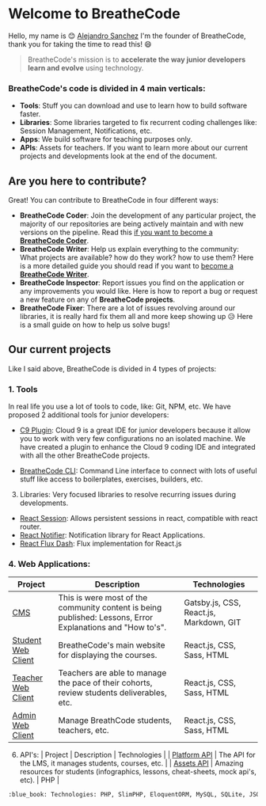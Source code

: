 # Welcome to BreatheCode

Hello, my name is :blush: [Alejandro Sanchez](https://alesanchezr.com) I'm the founder of BreatheCode, thank you for taking the time to read this!  :smile:

> BreatheCode's mission is to **accelerate the way junior developers learn and evolve** using technology.

### BreatheCode's code is divided in 4 main verticals:
- **Tools**: Stuff you can download and use to learn how to build software faster.
- **Libraries**: Some libraries targeted to fix recurrent coding challenges like: Session Management, Notifications, etc.
- **Apps**: We build software for teaching purposes only.
- **APIs**: Assets for teachers.
If you want to learn more about our current projects and developments look at the end of the document.

## Are you here to contribute?
Great! You can contribute to BreatheCode in four different ways:
- **BreatheCode Coder**: Join the development of any particular project, the majority of our repositories are being actively maintain and with new versions on the pipeline. Read this [if you want to become a **BreatheCode Coder**](#).
- **BreatheCode Writer**: Help us explain everything to the community: What projects are available? how do they work? how to use them? Here is a more detailed guide you should read if you want to [become a **BreatheCode Writer**](#).
- **BreatheCode Inspector**: Report issues you find on the application or any improvements you would like. Here is how to report a bug or request a new feature on any of **BreatheCode projects**.
- **BreatheCode Fixer**: There are a lot of issues revolving around our libraries, it is really hard fix them all and more keep showing up :disappointed_relieved: Here is a small guide on how to help us solve bugs!

## Our current projects
Like I said above, BreatheCode is divided in 4 types of projects:
### 1. Tools
In real life you use a lot of tools to code, like: Git, NPM, etc. We have proposed 2 additional tools for junior developers:
 
  - [C9 Plugin](https://github.com/breatheco-de/c9-plugin): Cloud 9 is a great IDE for junior developers because it allow you to work with very few configurations no an isolated machine. We have created a plugin to enhance the Cloud 9 coding IDE and integrated with all the other BreatheCode projects.
  
  - [BreatheCode CLI](https://github.com/breatheco-de/breathecode-cli): Command Line interface to connect with lots of useful stuff like access to boilerplates, exercises, builders, etc.

3. Libraries: Very focused libraries to resolve recurring issues during developments.
  - [React Session](https://github.com/breatheco-de/react-session): Allows persistent sessions in react, compatible with react router.
  - [React Notifier](https://github.com/breatheco-de/react-notifier): Notification library for React Applications.
  - [React Flux Dash](https://github.com/4GeeksAcademy/react-flux-dash): Flux implementation for React.js

### 4. Web Applications:

| Project 		| Description | Technologies |
| ---------- 	| -------------- | ---------------- |
| [CMS](https://github.com/breatheco-de/desktop-client) | This is were most of the community content is being published: Lessons, Error Explanations and "How to's". | Gatsby.js, CSS, React.js, Markdown, GIT |
| [Student Web Client](https://github.com/breatheco-de/desktop-client) | BreatheCode's main website for displaying the courses. | React.js, CSS, Sass, HTML |
| [Teacher Web Client](https://github.com/breatheco-de/teacher-client) | Teachers are able to manage the pace of their cohorts, review students deliverables, etc. | React.js, CSS, Sass, HTML |
 | [Admin Web Client](https://github.com/breatheco-de/admin-client) | Manage BreathCode students, teachers, etc. | React.js, CSS, Sass, HTML |

6. API's:
| Project | Description | Technologies |
| [Platform API](https://api.breatheco.de) | The API for the LMS, it manages students, courses, etc. |
| [Assets API](https://assets.breatheco.de) | Amazing resources for students (infographics, lessons, cheat-sheets, mock api's, etc). | PHP |
 ```txt
 :blue_book: Technologies: PHP, SlimPHP, EloquentORM, MySQL, SQLite, JSON, Static Files, REST.
 ```
<!--stackedit_data:
eyJoaXN0b3J5IjpbLTEzMDkzNzY2ODgsLTg4NDMwNzg3LC0yMD
c5ODk4MTQxLDkyNDA0NDY5LC0xODAwNTg2OTQwLC0xMzY0MTE0
NjcxLDE1MTQxMjQ1MTAsMTU1NzQ1Njc3MSwxODY4MTUzNTgwLD
E2NzY4NDI1OTgsMTI3Mzc0MjY5MCwtMTc4MDMzODU0OCwtMTk4
Nzk0NTgzMCwtMTM5MzM0MjYyNSwtMTMxMTg3ODAzNyw1MDY0Mj
E4NTcsLTEwOTIyOTA0NjgsMjAxNDUyNjUwOSwxNTAxNzI3MDA3
LDE5NzUwMjU3MzVdfQ==
-->